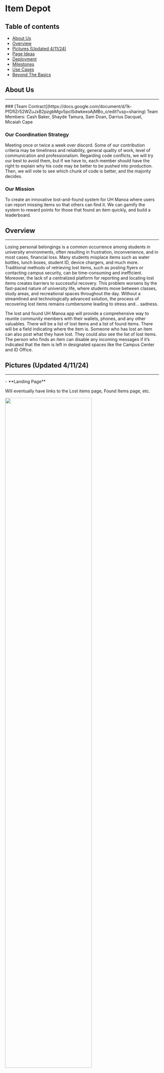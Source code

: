 # Item Depot

## Table of contents
* [About Us](#about-us)
* [Overview](#overview)
* [Pictures (Updated 4/11/24)](#pictures)
* [Page Ideas](#page-ideas)
* [Deployment](#deployment)
* [Milestones](#milestones)
* [Use Cases](#use-cases)
* [Beyond The Basics](#beyond-the-basics)

## About Us
<hr>
### [Team Contract](https://docs.google.com/document/d/1k-PfDflZr52WZuJxB2pzgbMgv5pclSdwkexoAjMBo_o/edit?usp=sharing)
Team Members: Cash Baker, Shayde Tamura, Sam Doan, Darrius Dacquel, Micaiah Cape

### Our Coordination Strategy
Meeting once or twice a week over discord. Some of our contribution criteria may be timeliness and reliability, general quality of work, level of communication and professionalism. Regarding code conflicts, we will try our best to avoid them, but if we have to, each member should have the right to explain why his code may be better to be pushed into production. Then, we will vote to see which chunk of code is better, and the majority decides.

### Our Mission 
To create an innovative lost-and-found system for UH Manoa where users can report missing items so that others can find it. We can gamify the system to reward points for those that found an item quickly, and build a leaderboard.

## Overview
<hr>
Losing personal belongings is a common occurrence among students in university environments, often resulting in frustration, inconvenience, and in most cases, financial loss. Many students misplace items such as water bottles, lunch boxes, student ID, device chargers, and much more. Traditional methods of retrieving lost items, such as posting flyers or contacting campus security, can be time-consuming and inefficient. Moreover, the lack of a centralized platform for reporting and locating lost items creates barriers to successful recovery. This problem worsens by the fast-paced nature of university life, where students move between classes, study areas, and recreational spaces throughout the day. Without a streamlined and technologically advanced solution, the process of recovering lost items remains cumbersome leading to stress and… sadness.

The lost and found UH Manoa app will provide a comprehensive way to reunite community members with their wallets, phones, and any other valuables. There will be a list of lost items and a list of found items. There will be a field indicating where the item is. Someone who has lost an item can also post what they have lost. They could also see the list of lost items. The person who finds an item can disable any incoming messages if it’s indicated that the item is left in designated spaces like the Campus Center and ID Office.

## Pictures (Updated 4/11/24)
<hr>
 - **Landing Page**

   Will eventually have links to the Lost items page, Found Items page, etc.

   <img src = "./img/LandingPage-4-11-24.png" width = "75%">
   <br><br>

## Page Ideas
<hr>
 - **Landing page**

   The landing contains: Welcome message / login button, a Button that says “I lost an item”, a Button that says “I found a potentially lost item”, and a Button that says “I found a lost item”

   <img src = "./loggedin.png" width = "75%">
   <br><br>

 - **User profile page**

   The profile page of the user that is logged in. Shows first name, last name, point total, profile picture, any lost items, any items that they found.

   <img src = "./profile.png" width = "75%">
   <br><br>

 - **“I lost an item” page / Submit a lost item**

   Dropdowns/forms that the user can fill out about a lost item. Some information the user fills out may include what the item is, a description of it, a picture of the item, and when they last found the item. The user can also fill out their contact info if they need to be contacted about the item.

   <img src = "./submitlostitem.png" width = "75%">
   <br><br>

 - **“Found a potentially lost item” page**

   A form for an item that is potentially lost, but isn’t considered “officially” lost according to the website. For example, if Person A loses their UH ID and is not aware that they lost it, they will not submit this lost UH ID on the “I lost an item” page. If Person B happens to randomly come across the UH ID, Person B can submit the form on this page saying they came across the UH ID at (location) during (time of day), so Person A can check this page to see if anyone has found it already, without having to submit info on the “I lost an item” page.

   <img src = "./submitpotentiallylostitem.png" width = "75%">
   <br><br>

 - **Search “potentially found items” page**
   
   Contains a list of items that were submitted via the “Found a potentially lost item” page. Also sortable alphabetically, by date lost, type of item lost, near a certain building on campus, or keyword. Every item has a button that a user can click if it has been retrieved.

   <img src = "./potentiallylostitems.png" width = "75%">
   <br><br>

 - **Search found items page**
   
   Contains an archive of list of items that were found, showing the item name, date lost, the date found, and who found it.

   <img src = "./archives.png" width = "75%">
   <br><br>

 - **Search lost items page**
   
   Contains a list of lost items that were submitted via the “I lost an item” page. sortable alphabetically, by date lost, type of item lost, near a certain building on campus, or keyword. Every item has a button that a user can click if they were found.

      <img src = "./lostitems.png" width = "75%">
      <br><br>

 - **Points Leaderboard**
   
   Showcase of top 10 users with the most points

## Deployment
<hr>
The link to the DigitalOcean application is [edit this.](https://www.youtube.com/watch?v=dQw4w9WgXcQ)

## Milestones
<hr>
 - [Milestone 1](https://github.com/orgs/item-depot/projects/1)
 - [Milestone 2](https://github.com/orgs/item-depot/projects/4/views/1)
   
## Use Cases
<hr>
1. A person who has found an item or lost an item will go through the landing page then sign in with their uh username.
2. A user can either submit a lost item by filling out info, or scroll thru the lost items page and hit a button on that page if they found a particular item. This opens up a space where a user can leave a short message for the person who lost the item (e.g. where they found it, if the item is going to be moved somewhere, etc…)
3. Alternatively, if a user may have come across an item that seems lost, but not officially on the “lost items” page (talking about finding an item before someone becomes aware that they lost it), the user can also submit a potential lost item, filling out similar info to the lost item.

## Beyond the Basics
<hr>
Possible ideas that could be implemented to make our app special in comparison to others.

 - **User Ratings:** Implement a simple user rating system where users can rate their experience with other users based on the successful retrieval of lost items. This encourages positive interactions within the community. Or, gamify the platform where users can score points based on “how quickly” they find a lost item.
 - **Quick Search Filters:** Offer quick search filters (e.g., by item type, location, date) to help users narrow down their search results and find relevant listings more efficiently.
